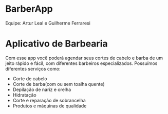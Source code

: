 # BarberApp
Equipe: Artur Leal e Guilherme Ferraresi
# Aplicativo de Barbearia
Com esse app você poderá agendar seus cortes de cabelo e barba de um jeito rápido e fácil, com diferentes barbeiros especializados. Possuímos diferentes serviços como:
<ul>
  <li>
    Corte de cabelo
  </li>
  <li>
    Corte de barba(com ou sem toalha quente)
  </li>
  <li>
    Depilação de nariz e orelha
  </li>
  <li>
    Hidratação 
  </li>
  <li>
    Corte e reparação de sobrancelha 
  </li>
  <li>
    Produtos e máquinas de qualidade
  </li>
</ul>
